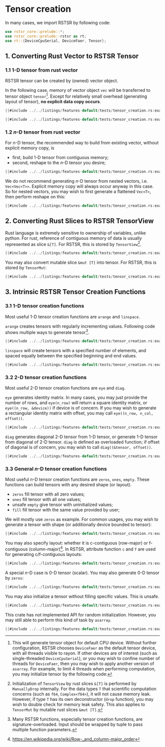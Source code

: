 # Tensor creation

In many cases, we import RSTSR by following code:
```rust
use rstsr_core::prelude::*;
use rstsr_core::prelude::rstsr as rt;
use rt::{DeviceCpuSerial, DeviceFaer, Tensor};
```

## 1. Converting Rust Vector to RSTSR Tensor

### 1.1 1-D tensor from rust vector

RSTSR tensor can be created by (owned) vector object.

In the following case, memory of vector object `vec` will be transferred to tensor object `tensor`[^1].
Except for relatively small overhead (generating layout of tensor), **no explicit data copy occurs**.

```rust
{{#include ../../listings/features-default/tests/tensor_creation.rs:example_01}}
```

[^1]: This will generate tensor object for default CPU device.
Without further configuration, RSTSR chooses `DeviceFaer` as the default tensor device, with all threads visible to rayon.
If other devices are of interest (such as single-threaded `DeviceCpuSerial`), or you may wish to confine number of threads for `DeviceFaer`, then you may wish to apply another version of `asarray`.
For example, to limit 4 threads when performing computation, you may initialize tensor by the following code:

```rust
{{#include ../../listings/features-default/tests/tensor_creation.rs:example_02}}
```

### 1.2 $n$-D tensor from rust vector

For $n$-D tensor, the recommended way to build from existing vector, without explicit memory copy, is
- first, build 1-D tensor from contiguous memory;
- second, reshape to the $n$-D tensor you desire;

```rust
{{#include ../../listings/features-default/tests/tensor_creation.rs:example_03}}
```

We do not recommend generating $n$-D tensor from nested vectors, i.e. `Vec<Vec<T>>`.
Explicit memory copy will always occur anyway in this case.
So for nested vectors, you may wish to first generate a flattened `Vec<T>`, then perform reshape on this:
```rust
{{#include ../../listings/features-default/tests/tensor_creation.rs:example_04}}
```

## 2. Converting Rust Slices to RSTSR TensorView

Rust language is extremely sensitive to ownership of variables, unlike python.
For rust, reference of contiguous memory of data is usually represented as slice `&[T]`.
For RSTSR, this is stored by `TensorView`[^2].

```rust
{{#include ../../listings/features-default/tests/tensor_creation.rs:example_05}}
```

You may also convert mutable slice `&mut [T]` into tensor. For RSTSR, this is stored by `TensorMut`:

```rust
{{#include ../../listings/features-default/tests/tensor_creation.rs:example_06}}
```

[^2]: Initialization of `TensorView` by rust slices `&[T]` is performed by `ManuallyDrop` internally.
For the data types `T` that scientific computation concerns (such as `f64`, `Complex<f64>`), it will not cause memory leak.
However, if type `T` has its own deconstructor (`drop` function), you may wish to double check for memory leak safety.
This also applies to `TensorMut` by mutable rust slices `&mut [T]`.

## 3. Intrinsic RSTSR Tensor Creation Functions

### 3.1 1-D tensor creation functions

Most useful 1-D tensor creation functions are `arange` and `linspace`.

`arange` creates tensors with regularly incrementing values.
Following code shows multiple ways to generate tensor[^3].

```rust
{{#include ../../listings/features-default/tests/tensor_creation.rs:example_arange}}
```

[^3]: Many RSTSR functions, especially tensor creation functions, are signature-overloaded.
Input should be wrapped by tuple to pass multiple function parameters.

`linspace` will create tensors with a specified number of elements, and spaced equally between the specified beginning and end values.

```rust
{{#include ../../listings/features-default/tests/tensor_creation.rs:example_linspace}}
```

### 3.2 2-D tensor creation functions

Most useful 2-D tensor creation functions are `eye` and `diag`.

`eye` generates identity matrix.
In many cases, you may just provide the number of rows, and `eye(n_row)` will return a square identity matrix, or `eye((n_row, &device))` if device is of concern.
If you may wish to generate a rectangular identity matrix with offset, you may call `eye((n_row, n_col, offset))`.

```rust
{{#include ../../listings/features-default/tests/tensor_creation.rs:example_eye}}
```

`diag` generates diagonal 2-D tensor from 1-D tensor, or generate 1-D tensor from diagonal of 2-D tensor.
`diag` is defined as overloaded function; if offset of diagonal is of concern, you may wish to call `diag((&tensor, offset))`.

```rust
{{#include ../../listings/features-default/tests/tensor_creation.rs:example_diag}}
```

### 3.3 General $n$-D tensor creation functions

Most useful $n$-D tensor creation functions are `zeros`, `ones`, `empty`.
These functions can build tensors with any desired shape (or layout).

- `zeros` fill tensor with all zero values;
- `ones` fill tensor with all one values;
- unsafe `empty` give tensor with uninitialized values;
- `fill` fill tensor with the same value provided by user;

We will mostly use `zeros` as example.
For common usages, you may wish to generate a tensor with shape (or additionally device bounded to tensor):

```rust
{{#include ../../listings/features-default/tests/tensor_creation.rs:example_zeros_01}}
```

You may also specify layout: whether it is c-contiguous (row-major) or f-contiguous (column-major)[^4].
In RSTSR, attribute function `c` and `f` are used for generating c/f-contiguous layouts:

```rust
{{#include ../../listings/features-default/tests/tensor_creation.rs:example_zeros_02}}
```

[^4]: <https://en.wikipedia.org/wiki/Row-_and_column-major_order>

A special $n$-D case is 0-D tensor (scalar). You may also generate 0-D tensor by `zeros`:

```rust
{{#include ../../listings/features-default/tests/tensor_creation.rs:example_zeros_03}}
```

You may also initialize a tensor without filling specific values. This is unsafe.

```rust
{{#include ../../listings/features-default/tests/tensor_creation.rs:example_empty}}
```

This crate has not implemented API for random initialization.
However, you may still able to perform this kind of task by `asarray`.

```rust
{{#include ../../listings/features-default/tests/tensor_creation.rs:example_random}}
```



